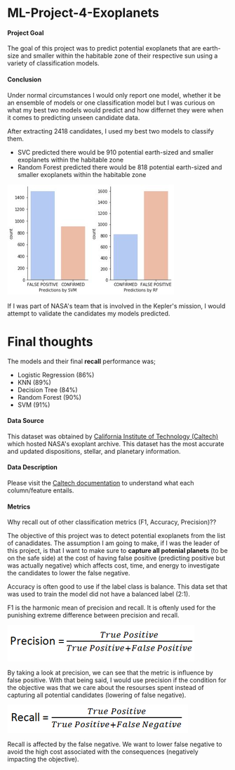 # ML-Project-4-Exoplanets


#### Project Goal

The goal of this project was to predict potential exoplanets that are earth-size and smaller within the habitable zone of their respective sun using a variety of classification models.

#### Conclusion

Under normal circumstances I would only report one model, whether it be an ensemble of models or one classification model but I was curious on what my best two models would predict and how differnet they were when it comes to predicting unseen candidate data.

After extracting 2418 candidates, I used my best two models to classify them.
* SVC predicted there would be 910 potential earth-sized and smaller exoplanets within the habitable zone
* Random Forest predicted there would be 818 potential earth-sized and smaller exoplanets within the habitable zone

![](Pictures/countcan.JPG)

If I was part of NASA's team that is involved in the Kepler's mission, I would attempt to validate the candidates my models predicted. 

# Final thoughts 

The models and their final **recall** performance was;
* Logistic Regression (86%)
* KNN (89%)
* Decision Tree (84%)
* Random Forest (90%)
* SVM (91%)


#### Data Source

This dataset was obtained by [California Institute of Technology (Caltech)](https://exoplanetarchive.ipac.caltech.edu/index.html) which hosted NASA's exoplant archive. 
This dataset has the most accurate and updated dispositions, stellar, and planetary information. 

#### Data Description

Please visit the [Caltech documentation](https://exoplanetarchive.ipac.caltech.edu/docs/API_kepcandidate_columns.html) to understand what each column/feature entails. 

#### Metrics

Why recall out of other classification metrics (F1, Accuracy, Precision)?? 

The objective of this project was to detect potential exoplanets from the list of canadidates. The assumption I am going to make, if I was the leader of this project, is that I want to make sure to **capture all potenial planets** (to be on the safe side) at the cost of having false positive (predicting positive but was actually negative) which affects cost, time, and energy to investigate the candidates to lower the false negative. 

Accuracy is often good to use if the label class is balance. This data set that was used to train the model did not have a balanced label (2:1). 

F1 is the harmonic mean of precision and recall. It is oftenly used for the punishing extreme difference between precision and recall. 

![](Pictures/precision.PNG)

By taking a look at precision, we can see that the metric is influence by false positive.  With that being said, I would use precision if the condition for the objective was that we care about the resourses spent instead of capturing all potential candidates (lowering of false negative). 

![](Pictures/recall.PNG) 

Recall is affected by the false negative. We want to lower false negative to avoid the high cost associated with the consequences (negatively impacting the objective).
